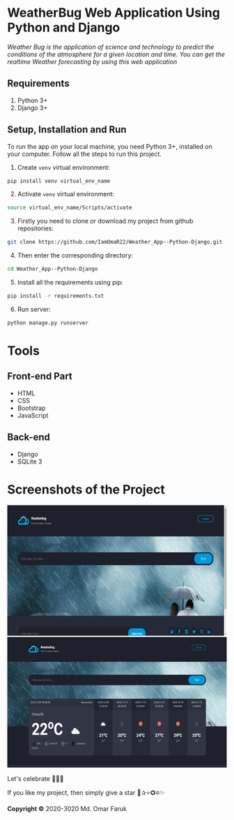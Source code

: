 # WeatherBug Web Application Using Python and Django 
*Weather Bug is the application of science and technology to predict the conditions of the atmosphere for a given location and time. You can get the realtime Weather forecasting by using this web application*

<!--
**[Live Demo](https://iamomar22.pythonanywhere.com/)**
-->

## Requirements
1.  Python 3+
2.  Django 3+

## Setup, Installation and Run

To run the app on your local machine, you need Python 3+, installed on your computer. Follow all the steps to run this project.
   
1.  Create `venv` virtual environment:
```bash
pip install venv virtual_env_name
```
    
2.  Activate `venv` virtual environment:
```bash
source virtual_env_name/Scripts/activate
```

3. Firstly you need to clone or download my project from github repositories:
```bash
git clone https://github.com/IamOmaR22/Weather_App--Python-Django.git
```

4. Then enter the corresponding directory:
```bash
cd Weather_App--Python-Django
```
    
5. Install all the requirements using pip:
```bash
pip install -r requirements.txt
``` 

6.	Run server:
```bash
python manage.py runserver
```

# Tools
## Front-end Part
* HTML
* CSS
* Bootstrap
* JavaScript
## Back-end
* Django
* SQLite 3

# Screenshots of the Project
<p align="center">
  <img width="660" height="300" src="static/ss/a.png">
  <img width="660" height="300" src="static/ss/b.png">
</p>

Let's celebrate 🍕🍰🍕 

If you like my project, then simply give a star 🌟✰⭐✪🔯✨

**Copyright ©** 2020-3020 Md. Omar Faruk
